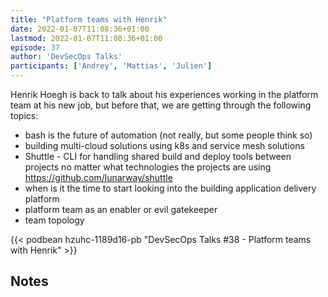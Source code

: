 ```yaml
---
title: "Platform teams with Henrik"
date: 2022-01-07T11:08:36+01:00
lastmod: 2022-01-07T11:08:36+01:00
episode: 37
author: 'DevSecOps Talks'
participants: ['Andrey', 'Mattias', 'Julien']
---
```


Henrik Hoegh is back to talk about his experiences working in the platform team at his new job, but before that, we are getting through the following topics:
- bash is the future of automation (not really, but some people think so)
- building multi-cloud solutions using k8s and service mesh solutions
- Shuttle - CLI for handling shared build and deploy tools between projects no matter what technologies the projects are using https://github.com/lunarway/shuttle
- when is it the time to start looking into the building application delivery platform
- platform team as an enabler or evil gatekeeper
- team topology

<!--more-->

<!-- Player -->

{{< podbean hzuhc-1189d16-pb "DevSecOps Talks #38 - Platform teams with Henrik" >}}

## Notes